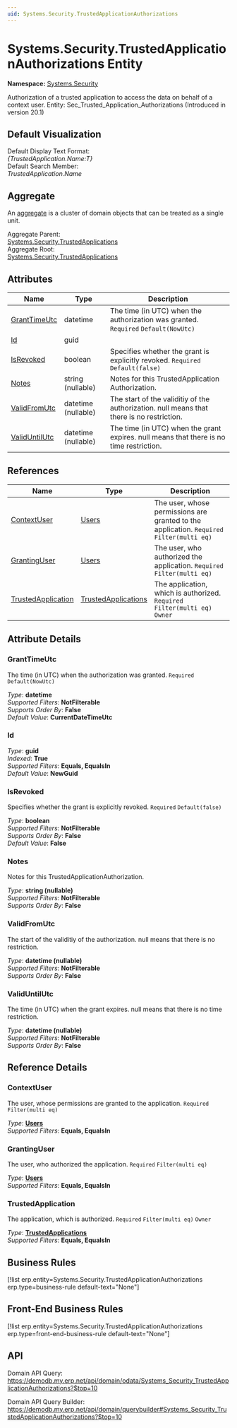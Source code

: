 ```yaml
---
uid: Systems.Security.TrustedApplicationAuthorizations
---
```

# Systems.Security.TrustedApplicationAuthorizations Entity

**Namespace:** [Systems.Security](Systems.Security.md)  

Authorization of a trusted application to access the data on behalf of a context user. Entity: Sec_Trusted_Application_Authorizations (Introduced in version 20.1)

## Default Visualization
Default Display Text Format:  
_{TrustedApplication.Name:T}_  
Default Search Member:  
_TrustedApplication.Name_  

## Aggregate
An [aggregate](https://docs.erp.net/tech/advanced/concepts/aggregates.html) is a cluster of domain objects that can be treated as a single unit.  

Aggregate Parent:  
[Systems.Security.TrustedApplications](Systems.Security.TrustedApplications.md)  
Aggregate Root:  
[Systems.Security.TrustedApplications](Systems.Security.TrustedApplications.md)  

## Attributes

| Name | Type | Description |
| ---- | ---- | --- |
| [GrantTimeUtc](Systems.Security.TrustedApplicationAuthorizations.md#granttimeutc) | datetime | The time (in UTC) when the authorization was granted. `Required` `Default(NowUtc)` 
| [Id](Systems.Security.TrustedApplicationAuthorizations.md#id) | guid |  
| [IsRevoked](Systems.Security.TrustedApplicationAuthorizations.md#isrevoked) | boolean | Specifies whether the grant is explicitly revoked. `Required` `Default(false)` 
| [Notes](Systems.Security.TrustedApplicationAuthorizations.md#notes) | string (nullable) | Notes for this TrustedApplication<br />Authorization. 
| [ValidFromUtc](Systems.Security.TrustedApplicationAuthorizations.md#validfromutc) | datetime (nullable) | The start of the validitiy of the authorization. null means that there is no restriction. 
| [ValidUntilUtc](Systems.Security.TrustedApplicationAuthorizations.md#validuntilutc) | datetime (nullable) | The time (in UTC) when the grant expires. null means that there is no time restriction. 

## References

| Name | Type | Description |
| ---- | ---- | --- |
| [ContextUser](Systems.Security.TrustedApplicationAuthorizations.md#contextuser) | [Users](Systems.Security.Users.md) | The user, whose permissions are granted to the application. `Required` `Filter(multi eq)` |
| [GrantingUser](Systems.Security.TrustedApplicationAuthorizations.md#grantinguser) | [Users](Systems.Security.Users.md) | The user, who authorized the application. `Required` `Filter(multi eq)` |
| [TrustedApplication](Systems.Security.TrustedApplicationAuthorizations.md#trustedapplication) | [TrustedApplications](Systems.Security.TrustedApplications.md) | The application, which is authorized. `Required` `Filter(multi eq)` `Owner` |


## Attribute Details

### GrantTimeUtc

The time (in UTC) when the authorization was granted. `Required` `Default(NowUtc)`

_Type_: **datetime**  
_Supported Filters_: **NotFilterable**  
_Supports Order By_: **False**  
_Default Value_: **CurrentDateTimeUtc**  

### Id

_Type_: **guid**  
_Indexed_: **True**  
_Supported Filters_: **Equals, EqualsIn**  
_Default Value_: **NewGuid**  

### IsRevoked

Specifies whether the grant is explicitly revoked. `Required` `Default(false)`

_Type_: **boolean**  
_Supported Filters_: **NotFilterable**  
_Supports Order By_: **False**  
_Default Value_: **False**  

### Notes

Notes for this TrustedApplicationAuthorization.

_Type_: **string (nullable)**  
_Supported Filters_: **NotFilterable**  
_Supports Order By_: **False**  

### ValidFromUtc

The start of the validitiy of the authorization. null means that there is no restriction.

_Type_: **datetime (nullable)**  
_Supported Filters_: **NotFilterable**  
_Supports Order By_: **False**  

### ValidUntilUtc

The time (in UTC) when the grant expires. null means that there is no time restriction.

_Type_: **datetime (nullable)**  
_Supported Filters_: **NotFilterable**  
_Supports Order By_: **False**  


## Reference Details

### ContextUser

The user, whose permissions are granted to the application. `Required` `Filter(multi eq)`

_Type_: **[Users](Systems.Security.Users.md)**  
_Supported Filters_: **Equals, EqualsIn**  

### GrantingUser

The user, who authorized the application. `Required` `Filter(multi eq)`

_Type_: **[Users](Systems.Security.Users.md)**  
_Supported Filters_: **Equals, EqualsIn**  

### TrustedApplication

The application, which is authorized. `Required` `Filter(multi eq)` `Owner`

_Type_: **[TrustedApplications](Systems.Security.TrustedApplications.md)**  
_Supported Filters_: **Equals, EqualsIn**  



## Business Rules

[!list erp.entity=Systems.Security.TrustedApplicationAuthorizations erp.type=business-rule default-text="None"]

## Front-End Business Rules

[!list erp.entity=Systems.Security.TrustedApplicationAuthorizations erp.type=front-end-business-rule default-text="None"]

## API

Domain API Query:
<https://demodb.my.erp.net/api/domain/odata/Systems_Security_TrustedApplicationAuthorizations?$top=10>

Domain API Query Builder:
<https://demodb.my.erp.net/api/domain/querybuilder#Systems_Security_TrustedApplicationAuthorizations?$top=10>

